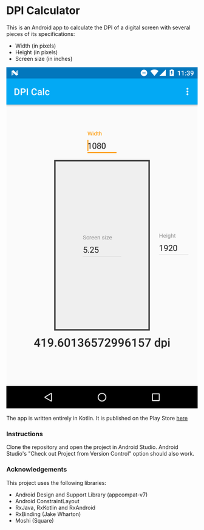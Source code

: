 # DPI Calculator
This is an Android app to calculate the DPI of a digital screen with several pieces of its specifications:
- Width (in pixels)
- Height (in pixels)
- Screen size (in inches)

![Screenshot](./screenshot.png)

The app is written entirely in Kotlin. It is published on the Play Store [here](https://play.google.com/store/apps/details?id=com.duncan.dpi)

### Instructions
Clone the repository and open the project in Android Studio. Android Studio's "Check out Project from Version Control" option should also work.

### Acknowledgements
This project uses the following libraries:
- Android Design and Support Library (appcompat-v7)
- Android ConstraintLayout
- RxJava, RxKotlin and RxAndroid
- RxBinding (Jake Wharton)
- Moshi (Square)

